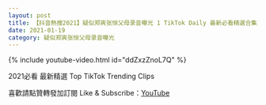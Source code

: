 ```yaml
---
layout: post
title: 【抖音熱搜2021】疑似郑爽张恒父母录音曝光 1 TikTok Daily 最新必看精選合集2021 01 19
date: 2021-01-19
category: 疑似郑爽张恒父母录音曝光
---
```


{% include youtube-video.html id="ddZxzZnoL7Q" %}

2021必看 最新精選 Top TikTok Trending Clips

喜歡請點贊轉發加訂閱 Like & Subscribe：[YouTube](https://www.youtube.com/channel/UCAoR7VcanIPd04uEq_GIylA/videos)

